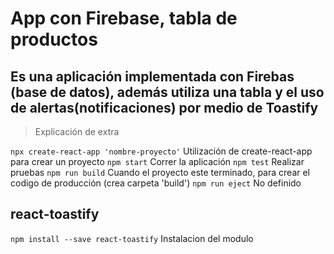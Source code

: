 # App con Firebase, tabla de productos

## Es una aplicación implementada con Firebas (base de datos), además utiliza una tabla y el uso de alertas(notificaciones) por medio de Toastify

> Explicación de extra

`npx create-react-app 'nombre-proyecto'` Utilización de create-react-app para crear un proyecto
`npm start` Correr la aplicación
`npm test` Realizar pruebas
`npm run build` Cuando el proyecto este terminado, para crear el codigo de producción (crea carpeta 'build')
`npm run eject` No definido

## react-toastify
`npm install --save react-toastify` Instalacion del modulo